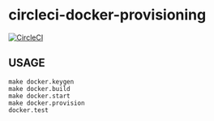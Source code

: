 # circleci-docker-provisioning

[![CircleCI](https://circleci.com/gh/okamuuu/circleci-docker-provisioning.svg?style=svg)](https://circleci.com/gh/okamuuu/circleci-docker-provisioning)

## USAGE

```
make docker.keygen
make docker.build
make docker.start
make docker.provision
docker.test
```
